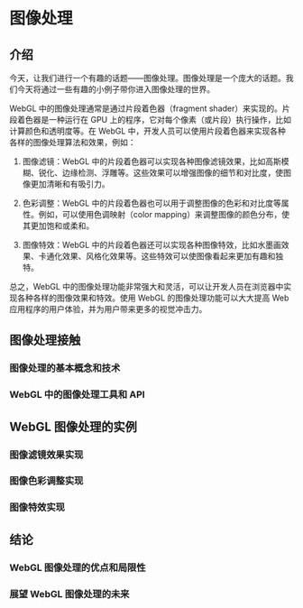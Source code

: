 # 图像处理

## 介绍

今天，让我们进行一个有趣的话题——图像处理。图像处理是一个庞大的话题。我们今天将通过一些有趣的小例子带你进入图像处理的世界。

WebGL 中的图像处理通常是通过片段着色器（fragment shader）来实现的。片段着色器是一种运行在 GPU 上的程序，它对每个像素（或片段）执行操作，比如计算颜色和透明度等。在 WebGL 中，开发人员可以使用片段着色器来实现各种各样的图像处理算法和效果，例如：

1. 图像滤镜：WebGL 中的片段着色器可以实现各种图像滤镜效果，比如高斯模糊、锐化、边缘检测、浮雕等。这些效果可以增强图像的细节和对比度，使图像更加清晰和有吸引力。

2. 色彩调整：WebGL 中的片段着色器也可以用于调整图像的色彩和对比度等属性。例如，可以使用色调映射（color mapping）来调整图像的颜色分布，使其更加饱和或柔和。

3. 图像特效：WebGL 中的片段着色器还可以实现各种图像特效，比如水墨画效果、卡通化效果、风格化效果等。这些特效可以使图像看起来更加有趣和独特。

总之，WebGL 中的图像处理功能非常强大和灵活，可以让开发人员在浏览器中实现各种各样的图像效果和特效。使用 WebGL 的图像处理功能可以大大提高 Web 应用程序的用户体验，并为用户带来更多的视觉冲击力。

## 图像处理接触

### 图像处理的基本概念和技术

### WebGL 中的图像处理工具和 API

## WebGL 图像处理的实例

### 图像滤镜效果实现

### 图像色彩调整实现

### 图像特效实现

## 结论

### WebGL 图像处理的优点和局限性

### 展望 WebGL 图像处理的未来
